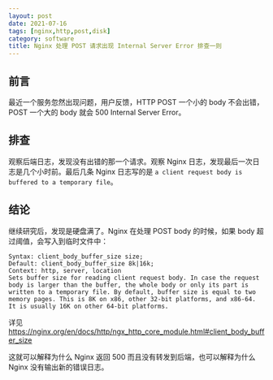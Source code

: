 ```yaml
---
layout: post
date: 2021-07-16
tags: [nginx,http,post,disk]
category: software
title: Nginx 处理 POST 请求出现 Internal Server Error 排查一则
---
```


## 前言

最近一个服务忽然出现问题，用户反馈，HTTP POST 一个小的 body 不会出错，POST 一个大的 body 就会 500 Internal Server Error。


## 排查

观察后端日志，发现没有出错的那一个请求。观察 Nginx 日志，发现最后一次日志是几个小时前。最后几条 Nginx 日志写的是 `a client request body is buffered to a temporary file`。

## 结论

继续研究后，发现是硬盘满了。Nginx 在处理 POST body 的时候，如果 body 超过阈值，会写入到临时文件中：

```
Syntax: client_body_buffer_size size;
Default: client_body_buffer_size 8k|16k;
Context: http, server, location
Sets buffer size for reading client request body. In case the request body is larger than the buffer, the whole body or only its part is written to a temporary file. By default, buffer size is equal to two memory pages. This is 8K on x86, other 32-bit platforms, and x86-64. It is usually 16K on other 64-bit platforms.
```

详见 https://nginx.org/en/docs/http/ngx_http_core_module.html#client_body_buffer_size

这就可以解释为什么 Nginx 返回 500 而且没有转发到后端，也可以解释为什么 Nginx 没有输出新的错误日志。